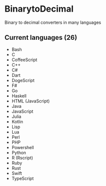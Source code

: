 # BinarytoDecimal

Binary to decimal converters in many languages

## Current languages (26)

- Bash
- C
- CoffeeScript
- C++
- C#
- Dart
- DogeScript
- F#
- Go
- Haskell
- HTML (JavaScript)
- Java
- JavaScript
- Julia
- Kotlin
- Lisp
- Lua
- Perl
- PHP
- Powershell
- Python
- R (Rscript)
- Ruby
- Rust
- Swift
- TypeScript
